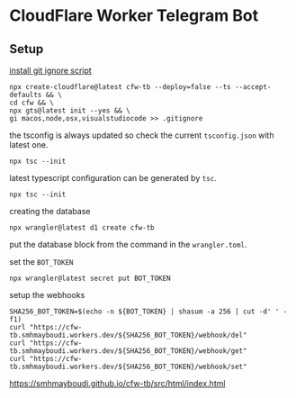 # CloudFlare Worker Telegram Bot

## Setup

[install git ignore script](https://docs.gitignore.io/install/command-line)

```shell
npx create-cloudflare@latest cfw-tb --deploy=false --ts --accept-defaults && \
cd cfw && \
npx gts@latest init --yes && \
gi macos,node,osx,visualstudiocode >> .gitignore
```

the tsconfig is always updated so check the current `tsconfig.json` with latest one.

```shell
npx tsc --init
```

latest typescript configuration can be generated by `tsc`.

```shell
npx tsc --init
```

creating the database

```shell
npx wrangler@latest d1 create cfw-tb
```

put the database block from the command in the `wrangler.toml`.

set the `BOT_TOKEN`

```shell
npx wrangler@latest secret put BOT_TOKEN
```

setup the webhooks

```shell
SHA256_BOT_TOKEN=$(echo -n ${BOT_TOKEN} | shasum -a 256 | cut -d' ' -f1)
curl "https://cfw-tb.smhmayboudi.workers.dev/${SHA256_BOT_TOKEN}/webhook/del"
curl "https://cfw-tb.smhmayboudi.workers.dev/${SHA256_BOT_TOKEN}/webhook/get"
curl "https://cfw-tb.smhmayboudi.workers.dev/${SHA256_BOT_TOKEN}/webhook/set"
```

https://smhmayboudi.github.io/cfw-tb/src/html/index.html
